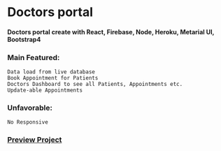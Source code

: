 # Doctors portal
#### Doctors portal create with React, Firebase, Node, Heroku, Metarial UI, Bootstrap4
### Main Featured:
    Data load from live database
    Book Appointment for Patients
    Doctors Dashboard to see all Patients, Appointments etc.
    Update-able Appointments
    
### Unfavorable:
    No Responsive 

 ### [Preview Project](https://doctors-portal-r.firebaseapp.com)
